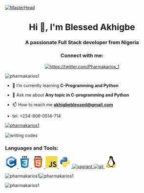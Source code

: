 [![MasterHead](https://mir-s3-cdn-cf.behance.net/project_modules/fs/54b6c068097599.5b50bca476b9b.gif)](https://rishavchanda.io)
<h1 align="center">Hi 👋, I'm Blessed Akhigbe</h1>
<h3 align="center">A passionate Full Stack developer from Nigeria</h3>

<!-- here picture updates -->
<!-- here is the social updates -->
<h3 align="center">Connect with me:</h3>
<p align="center">
<a href="https://twitter.com/Pharmakarios_1" target="blank"><img align="center" src="https://raw.githubusercontent.com/rahuldkjain/github-profile-readme-generator/master/src/images/icons/Social/twitter.svg" alt="https://twitter.com/Pharmakarios_1" height="30" width="40" /></a>

<p align="left"> <img src="https://komarev.com/ghpvc/?username=pharmakarios1&label=Profile%20views&color=0e75b6&style=flat" alt="pharmakarios1" /> </p>


- 🌱 I’m currently learning **C-Programming and Python**

- 💬 Ask me about **Any topic in C-programming and Python**

- 📫 How to reach me **akhigbeblessed@gmail.com**
-  tel: +234-806-0514-714


<p align="left"> <a href="https://github.com/ryo-ma/github-profile-trophy"><img src="href="https://github-profile-trophy.vercel.app/?username=pharmakarios1-ma&theme=matrix" alt="pharmakarios1"/></a></p>



<!-- here is for the tools learnt so far -->
<img alt="writing codes" width='1020' hieght='200' align="center" src="https://media1.giphy.com/media/PI3QGKFN6XZUCMMqJm/giphy.gif?cid=ecf05e47o2ggol62o8sbe63ur5tr90j2vv3z7cs7am4if89k&rid=giphy.gif&ct=g">
<br clear='all'/>

<h3 align="left">Languages and Tools:</h3>
<p align="left"> <a href="https://www.cprogramming.com/" target="_blank" rel="noreferrer"> <img src="https://raw.githubusercontent.com/devicons/devicon/master/icons/c/c-original.svg" alt="c" width="40" height="40"/> </a> <a href="https://www.w3schools.com/css/" target="_blank" rel="noreferrer"> <img src="https://raw.githubusercontent.com/devicons/devicon/master/icons/css3/css3-original-wordmark.svg" alt="css3" width="40" height="40"/> </a> <a href="https://www.w3.org/html/" target="_blank" rel="noreferrer"> <img src="https://raw.githubusercontent.com/devicons/devicon/master/icons/html5/html5-original-wordmark.svg" alt="html5" width="40" height="40"/> </a> <a href="https://developer.mozilla.org/en-US/docs/Web/JavaScript" target="_blank" rel="noreferrer"> <img src="https://raw.githubusercontent.com/devicons/devicon/master/icons/javascript/javascript-original.svg" alt="javascript" width="40" height="40"/> </a> <a href="https://www.python.org" target="_blank" rel="noreferrer"> <img src="https://raw.githubusercontent.com/devicons/devicon/master/icons/python/python-original.svg" alt="python" width="40" height="40"/> </a> <a href="https://www.vagrantup.com/" target="_blank" rel="noreferrer"> <img src="https://www.vectorlogo.zone/logos/vagrantup/vagrantup-icon.svg" alt="vagrant" width="40" height="40"/> </a>
<a href="https://git-scm.com/" target="_blank" rel="noreferrer"> <img src="https://www.vectorlogo.zone/logos/git-scm/git-scm-icon.svg" alt="git" width="40" height="40"/> </a>
<a href="https://www.linux.org/" target="_blank" rel="noreferrer"> <img src="https://raw.githubusercontent.com/devicons/devicon/master/icons/linux/linux-original.svg" alt="linux" width="40" height="40"/> </a></p>


<!-- zone is for the counters/streaks: commits streaks -->


<p><img align="left" src="https://github-readme-stats.vercel.app/api/top-langs?username=pharmakarios1&show_icons=true&locale=en&layout=compact" alt="pharmakarios1" /></p>

<p>&nbsp;<img align="left" src="https://github-readme-stats.vercel.app/api?username=pharmakarios1&show_icons=true&locale=en" alt="pharmakarios1" /></p>




<p><img align="left" src="https://github-readme-streak-stats.herokuapp.com/?user=pharmakarios1&" alt="pharmakarios1" /></p>





